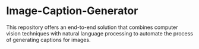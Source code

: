 # Image-Caption-Generator
This repository offers an end-to-end solution that combines computer vision techniques with natural language processing to automate the process of generating captions for images.
